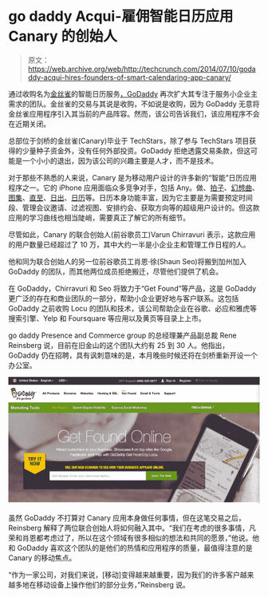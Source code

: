 # go daddy Acqui-雇佣智能日历应用 Canary  的创始人

> 原文：<https://web.archive.org/web/http://techcrunch.com/2014/07/10/godaddy-acqui-hires-founders-of-smart-calendaring-app-canary/>

通过收购名为[金丝雀](https://web.archive.org/web/20230316043520/http://www.canarycal.com/)的智能日历服务[，GoDaddy](https://web.archive.org/web/20230316043520/https://techcrunch.com/2013/09/27/canary-wants-to-bring-the-power-of-the-desktop-calendar-to-mobile/) 再次扩大其专注于服务小企业主需求的团队。金丝雀的交易与其说是收购，不如说是收购，因为 GoDaddy 无意将金丝雀应用程序引入其当前的产品阵容。然而，该公司告诉我们，该应用程序不会在近期关闭。

总部位于剑桥的金丝雀(Canary)毕业于 TechStars，除了参与 TechStars 项目获得的少量种子资金外，没有任何外部投资。GoDaddy 拒绝透露交易条款，但这可能是一个小小的退出，因为该公司的兴趣主要是人才，而不是技术。

对于那些不熟悉的人来说，Canary 是为移动用户设计的许多新的“智能”日历应用程序之一。它的 iPhone 应用面临众多竞争对手，包括 Any。做、[拍子](https://web.archive.org/web/20230316043520/https://techcrunch.com/2013/02/13/tempo-smart-calendar-launch/)、[幻想曲](https://web.archive.org/web/20230316043520/https://techcrunch.com/2011/09/23/fantastical-my-favorite-new-calendar-app/)、[图集](https://web.archive.org/web/20230316043520/https://techcrunch.com/2013/05/07/atlas-unsuck-calendaring/)、[直至](https://web.archive.org/web/20230316043520/https://techcrunch.com/2013/02/28/with-1-5m-in-fresh-funding-social-calendar-app-upto-now-lets-any-group-create-publish-its-own-event-stream/)、[日出](https://web.archive.org/web/20230316043520/https://techcrunch.com/2013/06/04/sunrise-raises-2-2-million-because-it-is-the-only-calendar-app-with-a-design-oriented-approach/)、[日历](https://web.archive.org/web/20230316043520/https://techcrunch.com/2013/04/17/as-the-smart-calendar-market-heats-up-calendo-for-iphone-doesnt-want-to-just-manage-your-calendar-it-wants-to-fill-it/)等。日历本身功能丰富，因为它主要是为需要预定时间段、管理会议邀请、过滤视图、安排约会、获取方向等的超级用户设计的。但这款应用的学习曲线也相当陡峭，需要真正了解它的所有细节。

尽管如此，Canary 的联合创始人(前谷歌员工)Varun Chirravuri 表示，这款应用的用户数量已经超过了 10 万，其中大约一半是小企业主和管理工作日程的人。

他和同为联合创始人的另一位前谷歌员工肖恩·徐(Shaun Seo)将搬到加州加入 GoDaddy 的团队，而其他两位成员拒绝搬迁，尽管他们提供了机会。

在 GoDaddy，Chirravuri 和 Seo 将致力于“Get Found”等产品，这是 GoDaddy 更广泛的存在和商业团队的一部分，帮助小企业更好地与客户联系。这包括 GoDaddy 之前收购 Locu 的团队和技术，该公司帮助企业在谷歌、必应和雅虎等搜索引擎、Yelp 和 Foursquare 等应用以及黄页等目录上上市。

go daddy Presence and Commerce group 的总经理兼产品副总裁 Rene Reinsberg 说，目前在旧金山的这个团队大约有 25 到 30 人。他指出，GoDaddy 仍在招聘，具有讽刺意味的是，本月晚些时候还将在剑桥重新开设一个办公室。

![godaddy-getfound](img/da9c9d7c6318003fe40199184053539a.png)

虽然 GoDaddy 不打算对 Canary 应用本身做任何事情，但在这笔交易之后，Reinsberg 解释了两位联合创始人将如何融入其中。“我们在考虑的很多事情，凡荣和肖恩都考虑过了，所以在这个领域有很多相似的想法和共同的愿景，”他说。他和 GoDaddy 喜欢这个团队的是他们的热情和应用程序的质量，最值得注意的是 Canary 的移动焦点。

“作为一家公司，对我们来说，[移动]变得越来越重要，因为我们的许多客户越来越多地在移动设备上操作他们的部分业务，”Reinsberg 说。